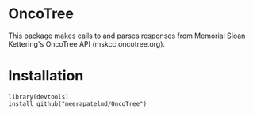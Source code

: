 # OncoTree  

This package makes calls to and parses responses from Memorial Sloan Kettering's OncoTree API (mskcc.oncotree.org).   


# Installation  

```  
library(devtools)  
install_github("meerapatelmd/OncoTree")  
```  


